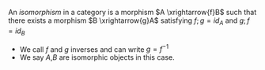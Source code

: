 An *isomorphism* in a category is a morphism $A \xrightarrow{f}B$ such that 
there exists a morphism 
$B \xrightarrow{g}A$ satisfying $f;g=id_A$ and $g;f=id_B$
- We call *f* and *g* inverses and can write $g=f^{-1}$
- We say $A$,$B$ are isomorphic objects in this case.